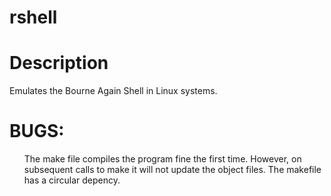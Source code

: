 # rshell
<h1>Description</h1>
<p>Emulates the Bourne Again Shell in Linux systems. </p>

<h1>BUGS:</h1> 

<ol>
<p>The make file compiles the program fine the first time. However, on subsequent calls to make it will not update the object files. The makefile has a circular depency.</p>
</ol>
